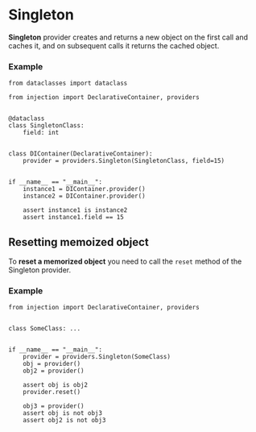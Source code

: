 # Singleton

**Singleton** provider creates and returns a new object on the first call
and caches it, and on subsequent calls it returns the cached object.

### Example

```python3
from dataclasses import dataclass

from injection import DeclarativeContainer, providers


@dataclass
class SingletonClass:
    field: int


class DIContainer(DeclarativeContainer):
    provider = providers.Singleton(SingletonClass, field=15)


if __name__ == "__main__":
    instance1 = DIContainer.provider()
    instance2 = DIContainer.provider()

    assert instance1 is instance2
    assert instance1.field == 15
```

## Resetting memoized object

To **reset a memorized object** you need to call the `reset` method of the Singleton provider.

### Example

```python3
from injection import DeclarativeContainer, providers


class SomeClass: ...


if __name__ == "__main__":
    provider = providers.Singleton(SomeClass)
    obj = provider()
    obj2 = provider()

    assert obj is obj2
    provider.reset()

    obj3 = provider()
    assert obj is not obj3
    assert obj2 is not obj3
```

